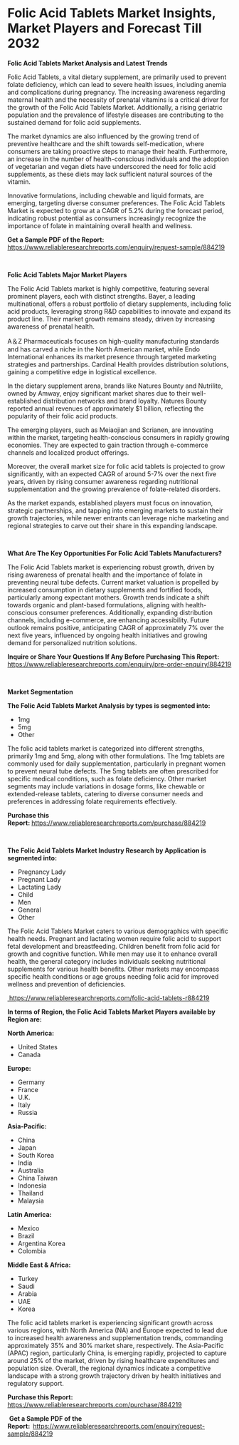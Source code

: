 <p><h1>Folic Acid Tablets Market Insights, Market Players and Forecast Till 2032</h1></p><p><strong>Folic Acid Tablets Market Analysis and Latest Trends</strong></p>
<p><p>Folic Acid Tablets, a vital dietary supplement, are primarily used to prevent folate deficiency, which can lead to severe health issues, including anemia and complications during pregnancy. The increasing awareness regarding maternal health and the necessity of prenatal vitamins is a critical driver for the growth of the Folic Acid Tablets Market. Additionally, a rising geriatric population and the prevalence of lifestyle diseases are contributing to the sustained demand for folic acid supplements.</p><p>The market dynamics are also influenced by the growing trend of preventive healthcare and the shift towards self-medication, where consumers are taking proactive steps to manage their health. Furthermore, an increase in the number of health-conscious individuals and the adoption of vegetarian and vegan diets have underscored the need for folic acid supplements, as these diets may lack sufficient natural sources of the vitamin.</p><p>Innovative formulations, including chewable and liquid formats, are emerging, targeting diverse consumer preferences. The Folic Acid Tablets Market is expected to grow at a CAGR of 5.2% during the forecast period, indicating robust potential as consumers increasingly recognize the importance of folate in maintaining overall health and wellness.</p></p>
<p><strong>Get a Sample PDF of the Report:&nbsp;</strong> <a href="https://www.reliableresearchreports.com/enquiry/request-sample/884219?utm_campaign=2487&utm_medium=2&utm_source=Github&utm_content=ia&utm_term=19042025&utm_id=folic-acid-tablets">https://www.reliableresearchreports.com/enquiry/request-sample/884219</a></p>
<p>&nbsp;</p>
<p><strong>Folic Acid Tablets Major Market Players</strong></p>
<p><p>The Folic Acid Tablets market is highly competitive, featuring several prominent players, each with distinct strengths. Bayer, a leading multinational, offers a robust portfolio of dietary supplements, including folic acid products, leveraging strong R&D capabilities to innovate and expand its product line. Their market growth remains steady, driven by increasing awareness of prenatal health.</p><p>A＆Z Pharmaceuticals focuses on high-quality manufacturing standards and has carved a niche in the North American market, while Endo International enhances its market presence through targeted marketing strategies and partnerships. Cardinal Health provides distribution solutions, gaining a competitive edge in logistical excellence.</p><p>In the dietary supplement arena, brands like Natures Bounty and Nutrilite, owned by Amway, enjoy significant market shares due to their well-established distribution networks and brand loyalty. Natures Bounty reported annual revenues of approximately $1 billion, reflecting the popularity of their folic acid products.</p><p>The emerging players, such as Meiaojian and Scrianen, are innovating within the market, targeting health-conscious consumers in rapidly growing economies. They are expected to gain traction through e-commerce channels and localized product offerings. </p><p>Moreover, the overall market size for folic acid tablets is projected to grow significantly, with an expected CAGR of around 5-7% over the next five years, driven by rising consumer awareness regarding nutritional supplementation and the growing prevalence of folate-related disorders.</p><p>As the market expands, established players must focus on innovation, strategic partnerships, and tapping into emerging markets to sustain their growth trajectories, while newer entrants can leverage niche marketing and regional strategies to carve out their share in this expanding landscape.</p></p>
<p>&nbsp;</p>
<p><strong>What Are The Key Opportunities For Folic Acid Tablets Manufacturers?</strong></p>
<p><p>The Folic Acid Tablets market is experiencing robust growth, driven by rising awareness of prenatal health and the importance of folate in preventing neural tube defects. Current market valuation is propelled by increased consumption in dietary supplements and fortified foods, particularly among expectant mothers. Growth trends indicate a shift towards organic and plant-based formulations, aligning with health-conscious consumer preferences. Additionally, expanding distribution channels, including e-commerce, are enhancing accessibility. Future outlook remains positive, anticipating CAGR of approximately 7% over the next five years, influenced by ongoing health initiatives and growing demand for personalized nutrition solutions.</p></p>
<p><strong>Inquire or Share Your Questions If Any Before Purchasing This Report:</strong> <a href="https://www.reliableresearchreports.com/enquiry/pre-order-enquiry/884219?utm_campaign=2487&utm_medium=2&utm_source=Github&utm_content=ia&utm_term=19042025&utm_id=folic-acid-tablets">https://www.reliableresearchreports.com/enquiry/pre-order-enquiry/884219</a></p>
<p>&nbsp;</p>
<p><strong>Market Segmentation</strong></p>
<p><strong>The Folic Acid Tablets Market Analysis by types is segmented into:</strong></p>
<p><ul><li>1mg</li><li>5mg</li><li>Other</li></ul></p>
<p><p>The folic acid tablets market is categorized into different strengths, primarily 1mg and 5mg, along with other formulations. The 1mg tablets are commonly used for daily supplementation, particularly in pregnant women to prevent neural tube defects. The 5mg tablets are often prescribed for specific medical conditions, such as folate deficiency. Other market segments may include variations in dosage forms, like chewable or extended-release tablets, catering to diverse consumer needs and preferences in addressing folate requirements effectively.</p></p>
<p><strong>Purchase this Report:&nbsp;</strong><a href="https://www.reliableresearchreports.com/purchase/884219?utm_campaign=2487&utm_medium=2&utm_source=Github&utm_content=ia&utm_term=19042025&utm_id=folic-acid-tablets">https://www.reliableresearchreports.com/purchase/884219</a></p>
<p>&nbsp;</p>
<p><strong>The Folic Acid Tablets Market Industry Research by Application is segmented into:</strong></p>
<p><ul><li>Pregnancy Lady</li><li>Pregnant Lady</li><li>Lactating Lady</li><li>Child</li><li>Men</li><li>General</li><li>Other</li></ul></p>
<p><p>The Folic Acid Tablets Market caters to various demographics with specific health needs. Pregnant and lactating women require folic acid to support fetal development and breastfeeding. Children benefit from folic acid for growth and cognitive function. While men may use it to enhance overall health, the general category includes individuals seeking nutritional supplements for various health benefits. Other markets may encompass specific health conditions or age groups needing folic acid for improved wellness and prevention of deficiencies.</p></p>
<p><a href="https://www.reliableresearchreports.com/folic-acid-tablets-r884219?utm_campaign=2487&utm_medium=2&utm_source=Github&utm_content=ia&utm_term=19042025&utm_id=folic-acid-tablets">&nbsp;https://www.reliableresearchreports.com/folic-acid-tablets-r884219</a></p>
<p><strong>In terms of Region, the Folic Acid Tablets Market Players available by Region are:</strong></p>
<p>
    <p> <strong> North America: </strong>
        <ul>
            <li>United States</li>
            <li>Canada</li>
        </ul>
        </p> 
    <p> <strong> Europe: </strong>
        <ul>
            <li>Germany</li>
            <li>France</li>
            <li>U.K.</li>
            <li>Italy</li>
            <li>Russia</li>
        </ul>
        </p> 
    <p> <strong> Asia-Pacific: </strong>
        <ul>
            <li>China</li>
            <li>Japan</li>
            <li>South Korea</li>
            <li>India</li>
            <li>Australia</li>
            <li>China Taiwan</li>
            <li>Indonesia</li>
            <li>Thailand</li>
            <li>Malaysia</li>
        </ul>
        </p> 
    <p> <strong> Latin America: </strong>
        <ul>
            <li>Mexico</li>
            <li>Brazil</li>
            <li>Argentina Korea</li>
            <li>Colombia</li>
        </ul>
        </p> 
    <p> <strong> Middle East & Africa: </strong>
        <ul>
            <li>Turkey</li>
            <li>Saudi</li>
            <li>Arabia</li>
            <li>UAE</li>
            <li>Korea</li>
        </ul>
    </p>
    </p>
<p><p>The folic acid tablets market is experiencing significant growth across various regions, with North America (NA) and Europe expected to lead due to increased health awareness and supplementation trends, commanding approximately 35% and 30% market share, respectively. The Asia-Pacific (APAC) region, particularly China, is emerging rapidly, projected to capture around 25% of the market, driven by rising healthcare expenditures and population size. Overall, the regional dynamics indicate a competitive landscape with a strong growth trajectory driven by health initiatives and regulatory support.</p></p>
<p><strong>Purchase this Report: </strong><a href="https://www.reliableresearchreports.com/purchase/884219?utm_campaign=2487&utm_medium=2&utm_source=Github&utm_content=ia&utm_term=19042025&utm_id=folic-acid-tablets">https://www.reliableresearchreports.com/purchase/884219</a></p>
<p>&nbsp;<strong>Get a Sample PDF of the Report:&nbsp;&nbsp;</strong><a href="https://www.reliableresearchreports.com/enquiry/request-sample/884219?utm_campaign=2487&utm_medium=2&utm_source=Github&utm_content=ia&utm_term=19042025&utm_id=folic-acid-tablets">https://www.reliableresearchreports.com/enquiry/request-sample/884219</a></p>
<p><strong></strong></p>
<p><p></p><p></p><p></p></p>